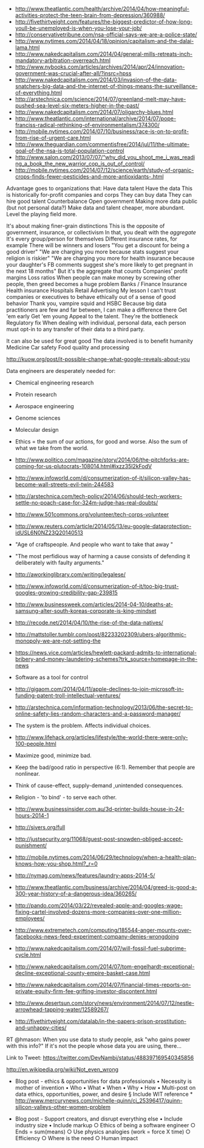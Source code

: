 * http://www.theatlantic.com/health/archive/2014/04/how-meaningful-activities-protect-the-teen-brain-from-depression/360988/
* http://fivethirtyeight.com/features/the-biggest-predictor-of-how-long-youll-be-unemployed-is-when-you-lose-your-job/
* http://conservativetribune.com/nsa-official-says-we-are-a-police-state/
* http://www.nytimes.com/2014/04/18/opinion/capitalism-and-the-dalai-lama.html
* http://www.nakedcapitalism.com/2014/04/general-mills-retreats-inch-mandatory-arbitration-overreach.html
* http://www.nybooks.com/articles/archives/2014/apr/24/innovation-government-was-crucial-after-all/?insrc=hpss
* http://www.nakedcapitalism.com/2014/03/invasion-of-the-data-snatchers-big-data-and-the-internet-of-things-means-the-surveillance-of-everything.html
* http://arstechnica.com/science/2014/07/greenland-melt-may-have-pushed-sea-level-six-meters-higher-in-the-past/
* http://www.nakedcapitalism.com/2014/07/oligarchy-blues.html
* http://www.theatlantic.com/international/archive/2014/07/pope-franciss-radical-rethinking-of-environmentalism/374300/
* http://mobile.nytimes.com/2014/07/10/business/race-is-on-to-profit-from-rise-of-urgent-care.html
* http://www.theguardian.com/commentisfree/2014/jul/11/the-ultimate-goal-of-the-nsa-is-total-population-control
* http://www.salon.com/2013/07/07/“why_did_you_shoot_me_i_was_reading_a_book_the_new_warrior_cop_is_out_of_control/
* http://mobile.nytimes.com/2014/07/12/science/earth/study-of-organic-crops-finds-fewer-pesticides-and-more-antioxidants-.html





Advantage goes to organizations that:
	Have data talent
	Have the data
	This is historically for-profit companies and corps
		They can buy data
		They can hire good talent
	Counterbalance
		Open government
		Making more data public (but not personal data?)
		Make data and talent cheaper, more abundant. Level the playing field more.

It's about making finer-grain distinctions
	This is the opposite of government, insurance, or collectivism
		In that, you dealt with the *aggregate*
	It's every group/person for themselves
		Different insurance rates, for example
	There will be winners and losers
		"You get a discount for being a good driver"
		"We are charging you more because stats suggest your religion is riskier"
		"We are charging you more for health insurance because your daughter's FB comments suggest she's more likely to get pregnant in the next 18 months"
	But it's the aggregate that counts
		Companies' profit margins
		Loss ratios
	When people can make money by screwing other people, then greed becomes a huge problem
		Banks / Finance
		Insurance
		Health insurance
		Hospitals
		Retail
		Advertising
	My lesson
		I can't trust companies or executives to behave ethically out of a sense of good behavior
			Thank you, vampire squid and HSBC
		Because big data practitioners are few and far between, I can make a difference there
			Get 'em early
			Get 'em young
		Appeal to the talent. They're the bottleneck
	Regulatory fix
		When dealing with individual, personal data, each person must opt-in to any transfer of their data to a third party.
		
It can also be used for great good
	The data involved is to benefit humanity
		Medicine
		Car safety
		Food quality and processing

http://kuow.org/post/it-possible-change-what-google-reveals-about-you

Data engineers are desperately needed for:
* Chemical engineering research
* Protein research
* Aerospace engineering
* Genome sciences
* Molecular design


* Ethics = the sum of our actions, for good and worse. Also the sum of what we take from the world.
* http://www.politico.com/magazine/story/2014/06/the-pitchforks-are-coming-for-us-plutocrats-108014.html#ixzz35l2kFodV
* http://www.infoworld.com/d/consumerization-of-it/silicon-valley-has-become-wall-streets-evil-twin-244583
* http://arstechnica.com/tech-policy/2014/06/should-tech-workers-settle-no-poach-case-for-324m-judge-has-real-doubts/
* http://www.501commons.org/volunteer/tech-corps-volunteer
* http://www.reuters.com/article/2014/05/13/eu-google-dataprotection-idUSL6N0NZ23Q20140513
* "Age of craftspeople. And people who want to take that away "
* "The most perfidious way of harming a cause consists of defending it deliberately with faulty arguments."
* http://aworkinglibrary.com/writing/legalese/
* http://www.infoworld.com/d/consumerization-of-it/too-big-trust-googles-growing-credibility-gap-239815
* http://www.businessweek.com/articles/2014-04-10/deaths-at-samsung-alter-south-koreas-corporate-is-king-mindset
* http://recode.net/2014/04/10/the-rise-of-the-data-natives/
* http://mattstoller.tumblr.com/post/82233202309/ubers-algorithmic-monopoly-we-are-not-setting-the
* https://news.vice.com/articles/hewlett-packard-admits-to-international-bribery-and-money-laundering-schemes?trk_source=homepage-in-the-news
* Software as a tool for control
* http://gigaom.com/2014/04/11/apple-declines-to-join-microsoft-in-funding-patent-troll-intellectual-ventures/
* http://arstechnica.com/information-technology/2013/06/the-secret-to-online-safety-lies-random-characters-and-a-password-manager/
* The system is the problem. Affects individual choices.
* http://www.lifehack.org/articles/lifestyle/the-world-there-were-only-100-people.html
* Maximize good, minimize bad.
* Keep the bad/good ratio in perspective (6:1). Remember that people are nonlinear.
* Think of cause-effect, supply-demand ,unintended consequences.
* Religion - 'to bind' - to serve each other.
* http://www.businessinsider.com.au/3d-printer-builds-house-in-24-hours-2014-1
* http://sivers.org/full
* http://justsecurity.org/11068/guest-post-snowden-obliged-accept-punishment/
* http://mobile.nytimes.com/2014/06/29/technology/when-a-health-plan-knows-how-you-shop.html?_r=0
* http://nymag.com/news/features/laundry-apps-2014-5/
* http://www.theatlantic.com/business/archive/2014/04/greed-is-good-a-300-year-history-of-a-dangerous-idea/360265/
* http://pando.com/2014/03/22/revealed-apple-and-googles-wage-fixing-cartel-involved-dozens-more-companies-over-one-million-employees/
* http://www.extremetech.com/computing/185544-anger-mounts-over-facebooks-news-feed-experiment-company-denies-wrongdoing
* http://www.nakedcapitalism.com/2014/07/will-fossil-fuel-subprime-cycle.html
* http://www.nakedcapitalism.com/2014/07/tom-engelhardt-exceptional-decline-exceptional-county-empire-basket-case.html
* http://www.nakedcapitalism.com/2014/07/financial-times-reports-on-private-equity-firm-fee-grifting-investor-discontent.html
* http://www.desertsun.com/story/news/environment/2014/07/12/nestle-arrowhead-tapping-water/12589267/
* http://fivethirtyeight.com/datalab/in-the-papers-prison-prostitution-and-unhappy-cities/





 RT @hmason: When you use data to study people, ask "who gains power with this info?" If it's not the people whose data you are using, there…

Link to Tweet: https://twitter.com/DevNambi/status/488397169540345856


http://en.wikipedia.org/wiki/Not_even_wrong



- Blog post - ethics & opportunities for data professionals
	• Necessity is mother of invention
	• Who
	• What
	• When 
	• Why
	• How
	• Multi-post on data ethics, opportunities, power, and desire
		§ Include WIT reference
         * http://www.mercurynews.com/michelle-quinn/ci_25396417/quinn-silicon-valleys-other-women-problem

- Blog post - Support creators, and disrupt everything else
	• Include industry size
	• Include markup
	○ Ethics of being a software engineer
		○ Ends = sum(means)
		○ Use physics analogies (work = force X time)
		○ Efficiency
		○ Where is the need
		○ Human impact


